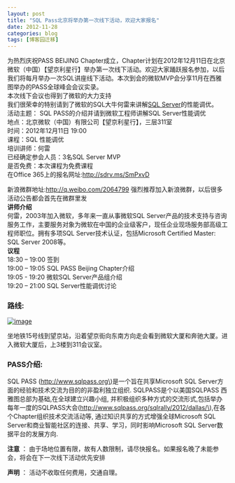```yaml
---
layout: post
title: "SQL Pass北京将举办第一次线下活动，欢迎大家报名"
date: 2012-11-28
categories: blog
tags: [博客园迁移]
---
```


为热烈庆祝PASS BEIJING Chapter成立，Chapter计划在2012年12月11日在北京微软（中国）【望京利星行】举办第一次线下活动。欢迎大家踊跃报名参加，以后我们将每月举办一次SQL讲座线下活动。本次到会的微软MVP会分享11月在西雅图举办的PASS全球峰会会议实录。   
本次线下会议也得到了微软的大力支持   
我们很荣幸的特别请到了微软的SQL大牛何雷来讲解[SQL Server](http://www.itpub.net/pubtree/?node=95)的性能调优。   
活动主题： SQL PASS的介绍并请到微软工程师讲解SQL Server性能调优   
地点：北京微软（中国）有限公司【望京利星行】，三层311室   
时间：2012年12月11日 19:00   
课程：SQL 性能调优   
培训讲师：何雷   
已经确定参会人员：3名SQL Server MVP   
是否免费：本次课程为免费课程   
在Office 365上的报名网址:<http://sdrv.ms/SmPxvD>   
  
新浪微群地址:<http://q.weibo.com/2064799> 强烈推荐加入新浪微群，以后很多活动公告都会首先在微群里发   
****讲师介绍****   
何雷，2003年加入微软，多年来一直从事微软SQL Server产品的技术支持与咨询服务工作，主要服务对象为微软在中国的企业级客户，现任企业现场服务部高级工程师职位。拥有多项SQL Server技术认证，包括Microsoft Certified Master: SQL Server 2008等。   
****议程****   
18:30 – 19:00 签到   
19:00 – 19:05 SQL PASS Beijing Chapter介绍   
19:05 - 19:20 微软SQL Server产品组介绍   
19:20 – 21:00 SQL Server性能调优讨论

### 路线:

[![image](https://cdn.jsdelivr.net/gh/careyson/careyson.github.io@main/assets/images/2012-11-28-sql-pass/sql-pass-201211281252058508.png)](http://images.cnblogs.com/cnblogs_com/CareySon/201211/201211281252039739.png)

坐地铁15号线到望京站，沿着望京街向东南方向走会看到微软大厦和奔驰大厦。进入微软大厦后，上3楼到311会议室。

### PASS介绍:

SQL PASS \(http://www.sqlpass.org\)是一个旨在共享Microsoft SQL Server方面的经验和技术交流为目的的非盈利独立组织. SQLPASS是个以美国SQLPASS 西雅图总部为基础,在全球建立兴趣小组, 并积极组织多种方式的交流形式,包括举办每年一度的SQLPASS大会\(http://www.sqlpass.org/sqlrally/2012/dallas/\),在各个Chapter组织技术交流活动等, 通过知识共享的方式增强全球Microsoft SQL Server和商业智能社区的连接、共享、学习，同时影响Microsoft SQL Server数据平台的发展方向.

**注意** ： 由于场地位置有限，故有人数限制，请尽快报名。如果报名晚了未能参会，将会在下一次线下活动优先安排

**声明** ： 活动不收取任何费用，交通自理。 
